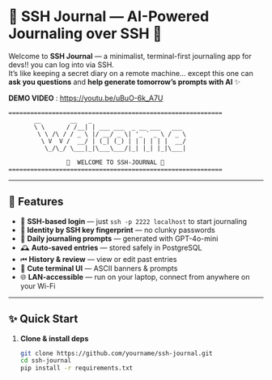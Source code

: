 # 🌸 SSH Journal — AI-Powered Journaling over SSH 🌸

Welcome to **SSH Journal** — a minimalist, terminal-first journaling app for devs!! 
you can log into via SSH.  
It’s like keeping a secret diary on a remote machine… except this one can **ask you questions** and **help generate tomorrow’s prompts with AI** ✨

**DEMO VIDEO** : https://youtu.be/uBuO-6k_A7U

```
===========================================================
       __        __   _                           
       \ \      / /__| | ___ ___  _ __ ___   ___  
        \ \ /\ / / _ \ |/ __/ _ \| '_ ` _ \ / _ \ 
         \ V  V /  __/ | (_| (_) | | | | | |  __/ 
          \_/\_/ \___|_|\___\___/|_| |_| |_|\___|    

                🌸  WELCOME TO SSH-JOURNAL 🌸
===========================================================
```
---

## 🐚 Features

- 🔑 **SSH-based login** — just `ssh -p 2222 localhost` to start journaling
- 🪪 **Identity by SSH key fingerprint** — no clunky passwords
- 📖 **Daily journaling prompts** — generated with GPT-4o-mini
- 🕰 **Auto-saved entries** — stored safely in PostgreSQL
- ⏮ **History & review** — view or edit past entries
- 🎨 **Cute terminal UI** — ASCII banners & prompts
- 🌐 **LAN-accessible** — run on your laptop, connect from anywhere on your Wi-Fi

---

## ✨ Quick Start

1. **Clone & install deps**
   ```bash
   git clone https://github.com/yourname/ssh-journal.git
   cd ssh-journal
   pip install -r requirements.txt
